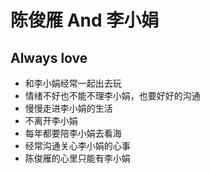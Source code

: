 # 陈俊雁 And 李小娟

## Always love
+ 和李小娟经常一起出去玩
+ 情绪不好也不能不理李小娟，也要好好的沟通
+ 慢慢走进李小娟的生活
+ 不离开李小娟
+ 每年都要陪李小娟去看海
+ 经常沟通关心李小娟的心事 
+ 陈俊雁的心里只能有李小娟
